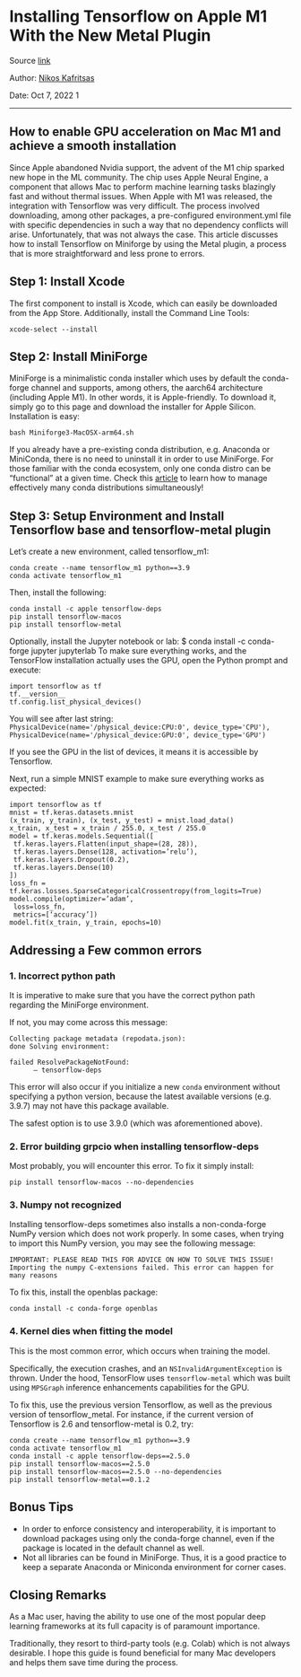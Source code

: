 # Installing Tensorflow on Apple M1 With the New Metal Plugin
Source [link](https://betterprogramming.pub/installing-tensorflow-on-apple-m1-with-new-metal-plugin-6d3cb9cb00ca)

Author: [Nikos Kafritsas](https://medium.com/@nikoskafritsas)

Date: Oct 7, 2022
1
___
## How to enable GPU acceleration on Mac M1 and achieve a smooth installation
 Since Apple abandoned Nvidia support, the advent of the M1 chip sparked new hope in the ML community. The chip uses Apple Neural Engine, a component that allows Mac to perform machine learning tasks blazingly fast and without thermal issues.
When Apple with M1 was released, the integration with Tensorflow was very difficult. The process involved downloading, among other packages, a pre-configured environment.yml file with specific dependencies in such a way that no dependency conflicts will arise.
Unfortunately, that was not always the case. This article discusses how to install Tensorflow on Miniforge by using the Metal plugin, a process that is more straightforward and less prone to errors.
## Step 1: Install Xcode
The first component to install is Xcode, which can easily be downloaded from the App Store. Additionally, install the Command Line Tools:

```
xcode-select --install
```

## Step 2: Install MiniForge
MiniForge is a minimalistic conda installer which uses by default the conda-forge channel and supports, among others, the aarch64 architecture (including Apple M1).
In other words, it is Apple-friendly. To download it, simply go to this page and download the installer for Apple Silicon. Installation is easy:

```
bash Miniforge3-MacOSX-arm64.sh
```

If you already have a pre-existing conda distribution, e.g. Anaconda or MiniConda, there is no need to uninstall it in order to use MiniForge. For those familiar with the conda ecosystem, only one conda distro can be “functional” at a given time. Check this [article](https://betterprogramming.pub/installing-tensorflow-on-apple-m1-with-new-metal-plugin-6d3cb9cb00ca#:~:text=time.%20Check%20this-,article,-to%20learn%20how) to learn how to manage effectively many conda distributions simultaneously!

## Step 3: Setup Environment and Install Tensorflow base and tensorflow-metal plugin
Let’s create a new environment, called tensorflow_m1:
```
conda create --name tensorflow_m1 python==3.9
conda activate tensorflow_m1
```
Then, install the following:
```
conda install -c apple tensorflow-deps
pip install tensorflow-macos
pip install tensorflow-metal
```
Optionally, install the Jupyter notebook or lab:
$ conda install -c conda-forge jupyter jupyterlab
To make sure everything works, and the TensorFlow installation actually uses the GPU, open the Python prompt and execute:
```
import tensorflow as tf
tf.__version__
tf.config.list_physical_devices()
```
You will see after last string:
`PhysicalDevice(name='/physical_device:CPU:0', device_type='CPU'), PhysicalDevice(name='/physical_device:GPU:0', device_type='GPU')`

If you see the GPU in the list of devices, it means it is accessible by Tensorflow.

Next, run a simple MNIST example to make sure everything works as expected:
```
import tensorflow as tf
mnist = tf.keras.datasets.mnist
(x_train, y_train), (x_test, y_test) = mnist.load_data()
x_train, x_test = x_train / 255.0, x_test / 255.0
model = tf.keras.models.Sequential([
 tf.keras.layers.Flatten(input_shape=(28, 28)),
 tf.keras.layers.Dense(128, activation=’relu’),
 tf.keras.layers.Dropout(0.2),
 tf.keras.layers.Dense(10)
])
loss_fn = tf.keras.losses.SparseCategoricalCrossentropy(from_logits=True)
model.compile(optimizer=’adam’,
 loss=loss_fn,
 metrics=[‘accuracy’])
model.fit(x_train, y_train, epochs=10)
```

## Addressing a Few common errors
### 1. Incorrect python path

It is imperative to make sure that you have the correct python path regarding the MiniForge environment.

If not, you may come across this message:

```
Collecting package metadata (repodata.json): 
done Solving environment: 

failed ResolvePackageNotFound: 
      — tensorflow-deps
```

This error will also occur if you initialize a new `conda` environment without specifying a python version, because the latest available versions (e.g. 3.9.7) may not have this package available.

The safest option is to use 3.9.0 (which was aforementioned above).

### 2. Error building grpcio when installing tensorflow-deps

Most probably, you will encounter this error. To fix it simply install:
```
pip install tensorflow-macos --no-dependencies
```

### 3. Numpy not recognized
Installing tensorflow-deps sometimes also installs a non-conda-forge NumPy version which does not work properly. In some cases, when trying to import this NumPy version, you may see the following message:

`IMPORTANT: PLEASE READ THIS FOR ADVICE ON HOW TO SOLVE THIS ISSUE!
Importing the numpy C-extensions failed. This error can happen for
many reasons`

To fix this, install the openblas package:
```
conda install -c conda-forge openblas
```

### 4. Kernel dies when fitting the model

This is the most common error, which occurs when training the model.

Specifically, the execution crashes, and an `NSInvalidArgumentException` is thrown. Under the hood, TensorFlow uses `tensorflow-metal` which was built using `MPSGraph` inference enhancements capabilities for the GPU.

To fix this, use the previous version Tensorflow, as well as the previous version of tensorflow_metal. For instance, if the current version of Tensorflow is 2.6 and tensorflow-metal is 0.2, try:

```
conda create --name tensorflow_m1 python==3.9
conda activate tensorflow_m1
conda install -c apple tensorflow-deps==2.5.0
pip install tensorflow-macos==2.5.0
pip install tensorflow-macos==2.5.0 --no-dependencies
pip install tensorflow-metal==0.1.2
```

## Bonus Tips

* In order to enforce consistency and interoperability, it is important to download packages using only the conda-forge channel, even if the package is located in the default channel as well.
* Not all libraries can be found in MiniForge. Thus, it is a good practice to keep a separate Anaconda or Miniconda environment for corner cases.

## Closing Remarks

As a Mac user, having the ability to use one of the most popular deep learning frameworks at its full capacity is of paramount importance.

Traditionally, they resort to third-party tools (e.g. Colab) which is not always desirable. I hope this guide is found beneficial for many Mac developers and helps them save time during the process.
